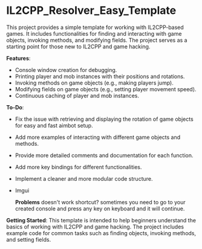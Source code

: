 # IL2CPP_Resolver_Easy_Template
This project provides a simple template for working with IL2CPP-based games. It includes functionalities for finding and interacting with game objects, invoking methods, and modifying fields. The project serves as a starting point for those new to IL2CPP and game hacking.

**Features**:
- Console window creation for debugging.
- Printing player and mob instances with their positions and rotations.
- Invoking methods on game objects (e.g., making players jump).
- Modifying fields on game objects (e.g., setting player movement speed).
- Continuous caching of player and mob instances.

**To-Do**:
- Fix the issue with retrieving and displaying the rotation of game objects for easy and fast aimbot setup. 
- Add more examples of interacting with different game objects and methods.
- Provide more detailed comments and documentation for each function.
- Add more key bindings for different functionalities.
- Implement a cleaner and more modular code structure.
- Imgui

  **Problems**
  doesn't work shortcut? sometimes you need to go to your created console and press any key on keyboard and it will continue.

**Getting Started**:
This template is intended to help beginners understand the basics of working with IL2CPP and game hacking. The project includes example code for common tasks such as finding objects, invoking methods, and setting fields.
